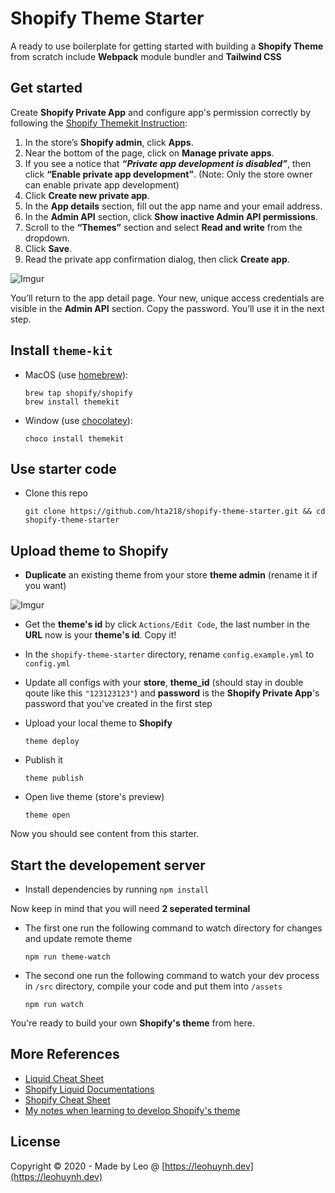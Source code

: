 # Shopify Theme Starter

A ready to use boilerplate for getting started with building a **Shopify Theme** from scratch include **Webpack** module bundler and **Tailwind CSS**

## Get started

Create **Shopify Private App** and configure app's permission correctly by following the [Shopify Themekit Instruction](https://shopify.github.io/themekit/#get-api-access):

1. In the store’s **Shopify admin**, click **Apps**.
2. Near the bottom of the page, click on **Manage private apps**.
3. If you see a notice that ***“Private app development is disabled”***, then click **“Enable private app development”**. (Note: Only the store owner can enable private app development)
4. Click **Create new private app**.
5. In the **App details** section, fill out the app name and your email address.
6. In the **Admin API** section, click **Show inactive Admin API permissions**.
7. Scroll to the **“Themes”** section and select **Read and write** from the dropdown.
8. Click **Save**.
9. Read the private app confirmation dialog, then click **Create app**.

![Imgur](https://i.imgur.com/PuVV84z.png)

You’ll return to the app detail page. Your new, unique access credentials are visible in the **Admin API** section. Copy the password. You’ll use it in the next step.

## Install `theme-kit`
- MacOS (use [homebrew](https://brew.sh/)):
  ```
  brew tap shopify/shopify
  brew install themekit
  ```
- Window (use [chocolatey](https://chocolatey.org/)):
  ```
  choco install themekit
  ```

## Use starter code

- Clone this repo
  ```
  git clone https://github.com/hta218/shopify-theme-starter.git && cd shopify-theme-starter
  ```

## Upload theme to Shopify

- **Duplicate** an existing theme from your store **theme admin** (rename it if you want)

![Imgur](https://i.imgur.com/2fSgk0R.png?1)

- Get the **theme's id** by click `Actions/Edit Code`, the last number in the **URL** now is your **theme's id**. Copy it!

- In the `shopify-theme-starter` directory, rename `config.example.yml` to `config.yml`

- Update all configs with your **store**, **theme_id** (should stay in double qoute like this `"123123123"`) and **password** is the **Shopify Private App**'s password that you've created in the first step

- Upload your local theme to **Shopify**
  ```
  theme deploy
  ```

- Publish it
  ```
  theme publish
  ```

- Open live theme (store's preview)
	```
	theme open
	```

Now you should see content from this starter.

## Start the developement server

- Install dependencies by running `npm install`

Now keep in mind that you will need **2 seperated terminal**

- The first one run the following command to watch directory for changes and update remote theme
  ```
  npm run theme-watch
  ```

- The second one run the following command to watch your dev process in `/src` directory, compile your code and put them into `/assets`
  ```
  npm run watch
  ```

You're ready to build your own **Shopify's theme** from here.

## More References

- [Liquid Cheat Sheet](http://cheat.markdunkley.com/)
- [Shopify Liquid Documentations](https://shopify.github.io/liquid/)
- [Shopify Cheat Sheet](https://www.shopify.com/partners/shopify-cheat-sheet)
- [My notes when learning to develop Shopify's theme](/recaps.md)

## License

Copyright © 2020 - Made by Leo @ [https://leohuynh.dev](https://leohuynh.dev)


